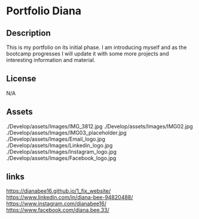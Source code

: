 # Portfolio Diana


## Description
This is my portfolio on its initial phase. I am introducing myself and as the bootcamp progresses I will update it with some more projects and interesting information and material.


## License
N/A


## Assets
./Develop/assets/Images/IMG_3812.jpg
./Develop/assets/Images/IMG02.jpg
./Develop/assets/Images/IMG03_placeholder.jpg
./Develop/assets/Images/Email_logo.jpg
./Develop/assets/Images/Linkedin_logo.jpg
./Develop/assets/Images/Instagram_logo.jpg
./Develop/assets/Images/Facebook_logo.jpg


## links
https://dianabee16.github.io/1_fix_website/
https://www.linkedin.com/in/diana-bee-94820488/
https://www.instagram.com/dianabee16/
https://www.facebook.com/diana.bee.33/
